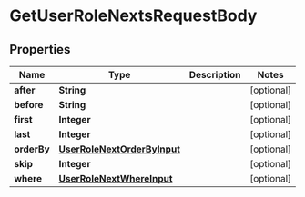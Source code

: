 

# GetUserRoleNextsRequestBody


## Properties

Name | Type | Description | Notes
------------ | ------------- | ------------- | -------------
**after** | **String** |  |  [optional]
**before** | **String** |  |  [optional]
**first** | **Integer** |  |  [optional]
**last** | **Integer** |  |  [optional]
**orderBy** | [**UserRoleNextOrderByInput**](UserRoleNextOrderByInput.md) |  |  [optional]
**skip** | **Integer** |  |  [optional]
**where** | [**UserRoleNextWhereInput**](UserRoleNextWhereInput.md) |  |  [optional]




